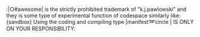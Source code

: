 :|○#awesome|
is the strictly prohibited 
trademark of "k.j.pawlowski"
and they is some type of 
experimental function of codespace similarly 
like:{sandbox}
Using the coding and compiling 
type |manifest:loop:circle |
IS ONLY ON YOUR RESPONSIBILITY:
